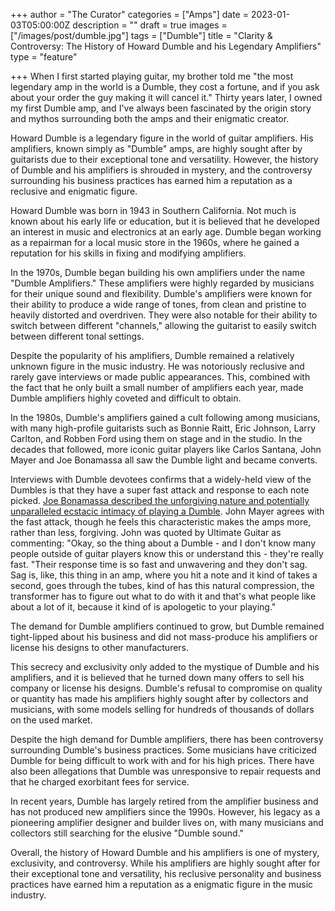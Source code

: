 +++
author = "The Curator"
categories = ["Amps"]
date = 2023-01-03T05:00:00Z
description = ""
draft = true
images = ["/images/post/dumble.jpg"]
tags = ["Dumble"]
title = "Clarity & Controversy: The History of Howard Dumble and his Legendary Amplifiers"
type = "feature"

+++
When I first started playing guitar, my brother told me "the most legendary amp in the world is a Dumble, they cost a fortune, and if you ask about your order the guy making it will cancel it." Thirty years later, I owned my first Dumble amp, and I've always been fascinated by the origin story and mythos surrounding both the amps and their enigmatic creator.

Howard Dumble is a legendary figure in the world of guitar amplifiers. His amplifiers, known simply as "Dumble" amps, are highly sought after by guitarists due to their exceptional tone and versatility. However, the history of Dumble and his amplifiers is shrouded in mystery, and the controversy surrounding his business practices has earned him a reputation as a reclusive and enigmatic figure.

Howard Dumble was born in 1943 in Southern California. Not much is known about his early life or education, but it is believed that he developed an interest in music and electronics at an early age. Dumble began working as a repairman for a local music store in the 1960s, where he gained a reputation for his skills in fixing and modifying amplifiers.

In the 1970s, Dumble began building his own amplifiers under the name "Dumble Amplifiers." These amplifiers were highly regarded by musicians for their unique sound and flexibility. Dumble's amplifiers were known for their ability to produce a wide range of tones, from clean and pristine to heavily distorted and overdriven. They were also notable for their ability to switch between different "channels," allowing the guitarist to easily switch between different tonal settings.

Despite the popularity of his amplifiers, Dumble remained a relatively unknown figure in the music industry. He was notoriously reclusive and rarely gave interviews or made public appearances. This, combined with the fact that he only built a small number of amplifiers each year, made Dumble amplifiers highly coveted and difficult to obtain.

In the 1980s, Dumble's amplifiers gained a cult following among musicians, with many high-profile guitarists such as Bonnie Raitt, Eric Johnson, Larry Carlton, and Robben Ford using them on stage and in the studio. In the decades that followed, more iconic guitar players like Carlos Santana, John Mayer and Joe Bonamassa all saw the Dumble light and became converts.

Interviews with Dumble devotees confirms that a widely-held view of the Dumbles is that they have a super fast attack and response to each note picked. [Joe Bonamassa described the unforgiving nature and potentially unparalleled ecstacic intimacy of playing a Dumble](https://www.youtube.com/watch?v=nCUOKYxkmN0 "Joe Bonamassa on Dumble Amps"). John Mayer agrees with the fast attack, though he feels this characteristic makes the amps more, rather than less, forgiving. John was quoted by Ultimate Guitar as commenting: "Okay, so the thing about a Dumble - and I don't know many people outside of guitar players know this or understand this - they're really fast. "Their response time is so fast and unwavering and they don't sag. Sag is, like, this thing in an amp, where you hit a note and it kind of takes a second, goes through the tubes, kind of has this natural compression, the transformer has to figure out what to do with it and that's what people like about a lot of it, because it kind of is apologetic to your playing."

The demand for Dumble amplifiers continued to grow, but Dumble remained tight-lipped about his business and did not mass-produce his amplifiers or license his designs to other manufacturers.

This secrecy and exclusivity only added to the mystique of Dumble and his amplifiers, and it is believed that he turned down many offers to sell his company or license his designs. Dumble's refusal to compromise on quality or quantity has made his amplifiers highly sought after by collectors and musicians, with some models selling for hundreds of thousands of dollars on the used market.

Despite the high demand for Dumble amplifiers, there has been controversy surrounding Dumble's business practices. Some musicians have criticized Dumble for being difficult to work with and for his high prices. There have also been allegations that Dumble was unresponsive to repair requests and that he charged exorbitant fees for service.

In recent years, Dumble has largely retired from the amplifier business and has not produced new amplifiers since the 1990s. However, his legacy as a pioneering amplifier designer and builder lives on, with many musicians and collectors still searching for the elusive "Dumble sound."

Overall, the history of Howard Dumble and his amplifiers is one of mystery, exclusivity, and controversy. While his amplifiers are highly sought after for their exceptional tone and versatility, his reclusive personality and business practices have earned him a reputation as a enigmatic figure in the music industry.